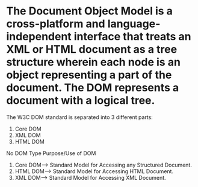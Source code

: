 # The Document Object Model is a cross-platform and language-independent interface that treats an XML or HTML document as a tree structure wherein each node is an object representing a part of the document. The DOM represents a document with a logical tree.

The W3C DOM standard is separated into 3 different parts:
   1. Core DOM
   2. XML DOM
   3. HTML DOM
   
No	DOM Type	Purpose/Use of DOM
1.	Core DOM-->	Standard Model for Accessing any Structured Document.
2.	HTML DOM-->	Standard Model for Accessing HTML Document.
3.	XML DOM-->	Standard Model for Accessing XML Document.
